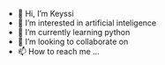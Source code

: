 - 👋 Hi, I’m Keyssi
- 👀 I’m interested in artificial inteligence
- 🌱 I’m currently learning python
- 💞️ I’m looking to collaborate on 
- 📫 How to reach me ...

<!---
keyssi-ea/keyssi-ea is a ✨ special ✨ repository because its `README.md` (this file) appears on your GitHub profile.
You can click the Preview link to take a look at your changes.
--->

